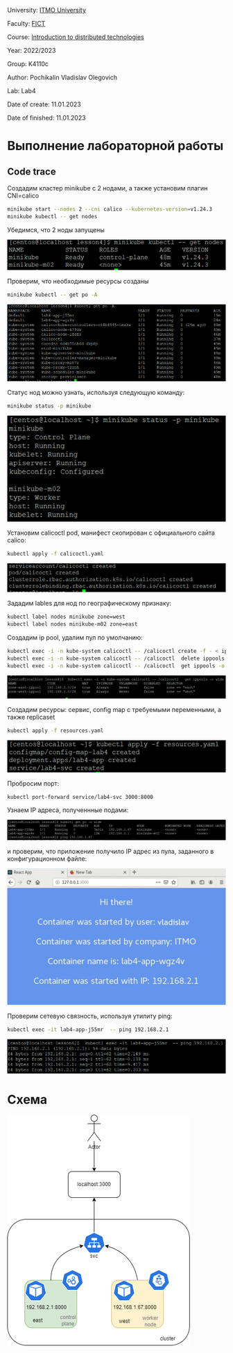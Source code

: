 University: [ITMO University](https://itmo.ru/ru/)

Faculty: [FICT](https://fict.itmo.ru)

Course: [Introduction to distributed technologies](https://github.com/itmo-ict-faculty/introduction-to-distributed-technologies)

Year: 2022/2023

Group: K4110c

Author: Pochikalin Vladislav Olegovich

Lab: Lab4

Date of create: 11.01.2023

Date of finished: 11.01.2023

# Выполнение лабораторной работы

## Code trace

Создадим кластер minikube с 2 нодами, а также установим плагин CNI=calico 

```bash
minikube start --nodes 2 --cni calico --kubernetes-version=v1.24.3
minikube kubectl -- get nodes
```
Убедимся, что 2 ноды запущены

![result1](https://github.com/Whatislove118/2022_2023-introduction_to_distributed_technologies-k4110c-pochikalin_vo/blob/master/labs/lab4/nodes.png)

Проверим, что необходимые ресурсы созданы

```bash
minikube kubectl -- get po -A
```
![result2](https://github.com/Whatislove118/2022_2023-introduction_to_distributed_technologies-k4110c-pochikalin_vo/blob/master/labs/lab4/resources.png)

Статус нод можно узнать, используя следующую команду:

```bash
minikube status -p minikube
```
![result3](https://github.com/Whatislove118/2022_2023-introduction_to_distributed_technologies-k4110c-pochikalin_vo/blob/master/labs/lab4/nodes_statuses.png)

Установим calicoctl pod, манифест скопирован с официального сайта calico:

```bash
kubectl apply -f calicoctl.yaml
```
![result4](https://github.com/Whatislove118/2022_2023-introduction_to_distributed_technologies-k4110c-pochikalin_vo/blob/master/labs/lab4/calicoctl_install.PNG)

Зададим lables для нод по географическому признаку:

```bash
kubectl label nodes minikube zone=west
kubectl label nodes minikube-m02 zone=east
```

Создадим ip pool, удалим пул по умолчанию:

```bash
kubectl exec -i -n kube-system calicoctl -- /calicoctl create -f - < ip_pool.yaml
kubectl exec -i -n kube-system calicoctl -- /calicoctl  delete ippools default-ipv4-ippool
kubectl exec -i -n kube-system calicoctl -- /calicoctl  get ippools -o wide
```
![result5](https://github.com/Whatislove118/2022_2023-introduction_to_distributed_technologies-k4110c-pochikalin_vo/blob/master/labs/lab4/ip_pool.png)

Создадим ресурсы: сервис, config map с требуемыми переменными, а также replicaset

```bash
kubectl apply -f resources.yaml
```
![result6](https://github.com/Whatislove118/2022_2023-introduction_to_distributed_technologies-k4110c-pochikalin_vo/blob/master/labs/lab4/res.png)

Пробросим порт:

```bash
kubectl port-forward service/lab4-svc 3000:8000
```
Узнаем IP адреса, полученнные подами:

![result7](https://github.com/Whatislove118/2022_2023-introduction_to_distributed_technologies-k4110c-pochikalin_vo/blob/master/labs/lab4/port_forward.png)

и проверим, что приложение получило IP адрес из пула, заданного в конфигурационном файле:

![result8](https://github.com/Whatislove118/2022_2023-introduction_to_distributed_technologies-k4110c-pochikalin_vo/blob/master/labs/lab4/check_ip.png)

Проверим сетевую связность, используя утилиту ping:

```bash
kubectl exec -it lab4-app-j55mr  -- ping 192.168.2.1
```
![result9](https://github.com/Whatislove118/2022_2023-introduction_to_distributed_technologies-k4110c-pochikalin_vo/blob/master/labs/lab4/ping.png)

# Схема

![result10](https://github.com/Whatislove118/2022_2023-introduction_to_distributed_technologies-k4110c-pochikalin_vo/blob/master/labs/lab4/schema.png)


